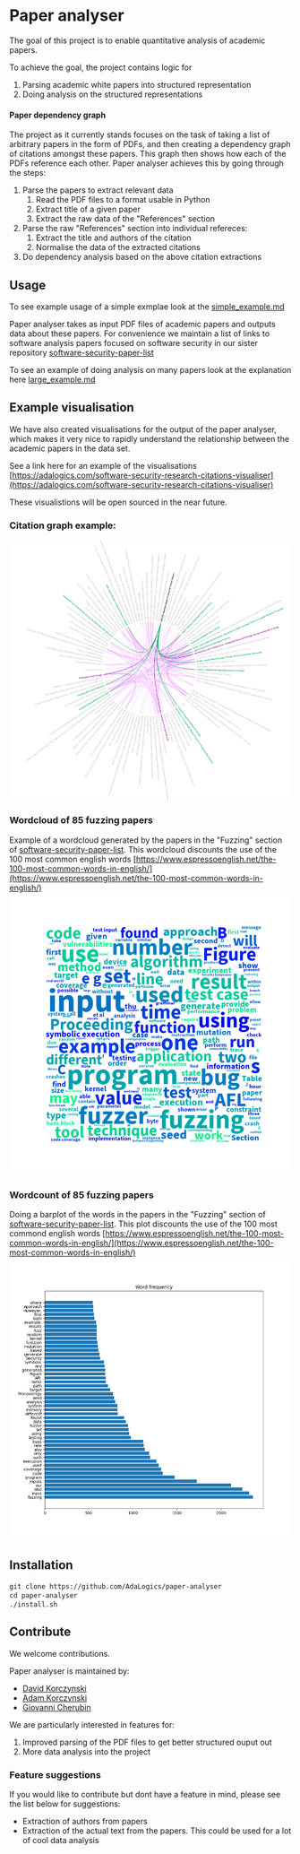 # Paper analyser
The goal of this project is to enable quantitative analysis of 
academic papers. 

To achieve the goal, the project contains logic for

1. Parsing academic white papers into structured representation
1. Doing analysis on the structured representations

#### Paper dependency graph
The project as it currently stands focuses on the task of taking 
a list of arbitrary papers in the form of PDFs, and then creating
a dependency graph of citations amongst these papers. This graph
then shows how each of the PDFs reference each other. Paper analyser
achieves this by going through the steps:

1. Parse the papers to extract relevant data
   1. Read the PDF files to a format usable in Python
   1. Extract title of a given paper
   1. Extract the raw data of the "References" section
1. Parse the raw "References" section into individual refereces:
   1. Extract the title and authors of the citation
   1. Normalise the data of the extracted citations
1. Do dependency analysis based on the above citation extractions


## Usage 
To see example usage of a simple exmplae look at the [simple_example.md](/docs/simple_example.md)

Paper analyser takes as input PDF files of academic papers and outputs data about these papers. 
For convenience we maintain a list of links to software analysis papers
focused on software security in our sister repository [software-security-paper-list](https://github.com/AdaLogics/software-security-paper-list)

To see an example of doing analysis on many papers look at the explanation here [large_example.md](/docs/larger_example.md)

## Example visualisation

We have also created visualisations for the output of the paper 
analyser, which makes it very nice to rapidly understand the 
relationship between the academic papers in the data set. 

See a link here for an example of the visualisations
[https://adalogics.com/software-security-research-citations-visualiser](https://adalogics.com/software-security-research-citations-visualiser)

These visualistions will be open sourced in the near future.


### Citation graph example:

![Alt txt](/example-images/paper-citation-graph.png)


### Wordcloud of 85 fuzzing papers
Example of a wordcloud generated by the papers in the "Fuzzing" section of [software-security-paper-list](https://github.com/AdaLogics/software-security-paper-list). This wordcloud discounts the use of the 100 most common english words [https://www.espressoenglish.net/the-100-most-common-words-in-english/](https://www.espressoenglish.net/the-100-most-common-words-in-english/)
![Alt txt](/example-images/fuzz-wordcloud.png)

### Wordcount of 85 fuzzing papers
Doing a barplot of the words in the papers in the "Fuzzing" section of [software-security-paper-list](https://github.com/AdaLogics/software-security-paper-list). This plot discounts the use of the 100 most commond english words [https://www.espressoenglish.net/the-100-most-common-words-in-english/](https://www.espressoenglish.net/the-100-most-common-words-in-english/)
![Alt txt](/example-images/fuzz-barplot.png)

## Installation
```
git clone https://github.com/AdaLogics/paper-analyser
cd paper-analyser
./install.sh
```

## Contribute
We welcome contributions. 

Paper analyser is maintained by: 
* [David Korczynski](https://twitter.com/Davkorcz)  
* [Adam Korczynski](https://twitter.com/AdamKorcz4)
* [Giovanni Cherubin](https://twitter.com/gchers)

We are particularly interested in features for:
1. Improved parsing of the PDF files to get better structured ouput out
1. More data analysis into the project


### Feature suggestions
If you would like to contribute but dont have a feature in mind, please see the list below for suggestions:

* Extraction of authors from papers
* Extraction of the actual text from the papers. This could be used for a lot of cool data analysis
